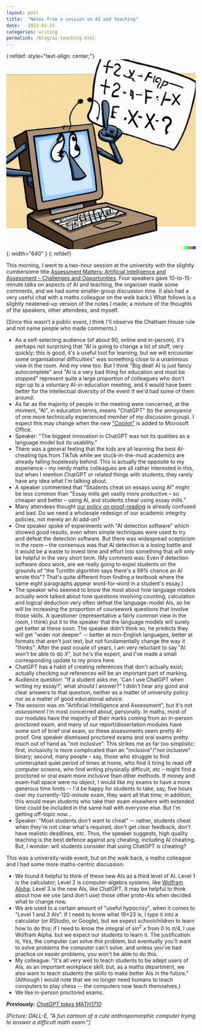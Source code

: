 ```yaml
---
layout: post
title:  "Notes from a session on AI and teaching"
date:   2023-03-23
categories: writing
permalink: /blog/ai-teaching.html
---
```


{:refdef: style="text-align: center;"}
![](../assets/img/ai-math.png){: width="640" }
{: refdef}

This morning, I went to a two-hour session at the university with the slightly cumbersome title [Assessment Matters: Artificial Intelligence and Assessment – Challenges and Opportunities](https://teachingexcellence.leeds.ac.uk/events/assessment-matters-artificial-intelligence-and-assessment-challenges-and-opportunities/). Four speakers gave 10-to-15-minute talks on aspects of AI and teaching, the organiser made some comments, and we had some smaller-group discussion time. (I also had a very useful chat with a maths colleague on the walk back.) What follows is a slightly neatened-up version of the notes I made; a mixture of the thoughts of the speakers, other attendees, and myself.

(Since this wasn't a public event, I think I'll observe the Chatham House rule and not name people who made comments.)

* As a self-selecting audience (of about 90, online and in-person), it's perhaps not surprising that "AI is going to change a lot of stuff, very quickly; this is good, it's a useful tool for learning, but we will encounter some organisational difficulties" was something close to a unanimous view in the room. And my view too. But I think "Big deal! AI is just fancy autocomplete" and "AI is a very bad thing for education and must be stopped" represent quite a large proportion of colleagues who don't sign up to a voluntary AI-in-education meeting, and it would have been better for the intellectual diversity of the event if we'd had some of them around.
* As far as the majority of people in the meeting were concerned, at the moment, "AI", in education terms, means "ChatGPT" (to the annoyance of one more technically experienced member of my discussion group). I expect this may change when the new ["Copilot"](https://www.theverge.com/2023/3/17/23644501/microsoft-copilot-ai-office-documents-microsoft-365-report) is added to Microsoft Office.
* Speaker: "The biggest innovation in ChatGPT was not its qualities as a language model but its usability."
* There was a general feeling that the kids are all learning the best AI-cheating tips from TikTok while we stuck-in-the-mud academics are already falling hopelessly behind. This is actually the opposite to my experience – my nerdy maths colleagues are all rather interested in this, but when I mention ChatGPT or related things with students, they rarely have any idea what I'm talking about.
* A speaker commented that "Students cheat on essays using AI" might be less common than "Essay mills get vastly more productive – so cheaper and better – using AI, and students cheat using essay mills."
* Many attendees thought [our policy on proof-reading](https://www.leeds.ac.uk/secretariat/documents/proof_reading_policy.pdf) is already confused and bad. Do we need a wholesale redesign of our academic integrity policies, not merely an AI add-on?
* One speaker spoke of experiments with "AI detection software" which showed good results, even when simple techniques were used to try and defeat the detection software. But there was widespread scepticism in the room – the consensus was that AI detection is a losing battle and it would be a waste to invest time and effort into something that will only be helpful in the very short term. (My comment was: Even if detection software *does* work, are we really going to expel students on the grounds of "the TurnItIn algorithm says there's a 99% chance an AI wrote this"? That's quite different from finding a textbook where the same eight paragraphs appear word-for-word in a student's essay.)
* The speaker who seemed to know the most about how language models actually work talked about how questions involving counting, calculation and logical deduction very often defeat the language-model AIs, so he will be increasing the proportion of coursework questions that involve those skills. A questioner (representative a fairly common view in the room, I think) put it to the speaker that the language models will surely get better at these soon. The speaker didn't think so; he predicts they will get "wider not deeper" -- better at non-English languages, better at formats that aren't just text, but not fundamentally change the way it "thinks". After the past couple of years, I am very reluctant to say "AI won't be able to do *X*", but he's the expert, and I've made a small corresponding update to my priors here.
* ChatGPT has a habit of creating references that don't actually exist; actually checking out references will be an important part of marking.
* Audience question: "If a student asks me, 'Can I use ChatGPT when writing my essay?', what should I answer?" I didn't hear any good and clear answers to that question, neither as a matter of university policy nor as a matter of good educational advice.
* The session was on "Artificial Intelligence and Assessment", but it's not *assessment* I'm most concerned about, personally. In maths, most of our modules have the majority of their marks coming from an in-person proctored exam, and many of our report/dissertation modules have some sort of brief oral exam, so these assessments seem pretty AI-proof. One speaker dismissed proctored exams and oral exams pretty much out of hand as "not inclusive". This strikes me as far too simplistic: first, inclusivity is more complicated than an "inclusive"/"not inclusive" binary; second, many people – say, those who struggle to find uninterupted quiet period of times at home, who find it tiring to read off computer screens, who find writing physically difficult, etc – might find a proctored or oral exam more inclusive than other methods. If money and exam-hall space were no object, I would like my exams to have a more generous time limits -- I'd be happy for students to take, say, five hours over my currently-120-minute exam, they want all that time; in addition, this would mean students who take their exam elsewhere with extended time could be included in the same hall with everyone else. But I'm getting off-topic now...
* Speaker: "Most students don't want to cheat" -- rather, students cheat when they're not clear what's required, don't get clear feedback, don't have realistic deadlines, etc. Thus, the speaker suggests, high quality teaching is the best defence against any cheating, including AI cheating. But, I wonder: will students consider that using ChatGPT *is* cheating?

This was a university-wide event, but on the walk back, a maths colleague and I had some more maths-centric discussion:
* We found it helpful to think of these new AIs as a third level of AI. Level 1 is the calculator; Level 2 is computer-algebra systems, like [Wolfram Alpha](https://www.wolframalpha.com/); Level 3 is the new AIs, like ChatGPT. It may be helpful to think about how we use (and don't use) those other proto-AIs when decided what to change now.
* We are used to a certain amount of "useful hypocrisy", when it comes to "Level 1 and 2 AIs". If I need to know what 19×23 is, I type it into a calculator (or RStudio, or Google), but we expect schoolchildren to learn how to do this; if I need to know the integral of sin<sup>2</sup> *x* from 0 to *π*/4, I use Wolfram Alpha. but we expect our students to learn it. The justification is, Yes, the computer can solve *this* problem, but eventually you'll want to solve problems the computer can't solve, and unless you've had practice on easier problems, you won't be able to do this.
* My colleague: "It's all very well to teach students to be adept users of AIs, as an important workplace skill; but, as a maths department, we also want to teach students the skills to make better AIs in the future." (Although I would note that we no longer need humans to teach computers to play chess -- the computers now teach themselves.)
* We like in-person proctored exams.

_**Previously:** [ChatGPT takes MATH1710](chatgpt.html)_

*[Picture: DALL-E, "A fun cartoon of a cute anthropomorphic computer trying to answer a difficult math exam."]*
